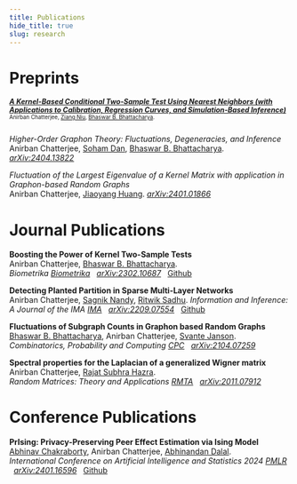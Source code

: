 ```yaml
---
title: Publications
hide_title: true
slug: research
---
```


<link rel="stylesheet" href="https://cdn.jsdelivr.net/gh/jpswalsh/academicons@1/css/academicons.min.css">

# Preprints

<span style="font-size: 0.9em; font-weight: bold;">*[_A Kernel-Based Conditional Two-Sample Test Using Nearest Neighbors (with Applications to Calibration, Regression Curves, and Simulation-Based Inference)_](https://arxiv.org/abs/2407.16550)*</span>  
<span style="font-size: 0.7em;">Anirban Chatterjee, [Ziang Niu](https://ziangniu6.github.io/), [Bhaswar B. Bhattacharya](http://www-stat.wharton.upenn.edu/~bhaswar/index.html).  
[<i class="ai ai-arxiv ai"></i>](https://arxiv.org/abs/2407.16550) &nbsp; [<i class="fab fa-github"></i>](https://github.com/anirbanc96/ECMMD-CondTwoSamp)</span>

*_Higher-Order Graphon Theory: Fluctuations, Degeneracies, and Inference_*     
Anirban Chatterjee, [Soham Dan](https://sdan2.github.io/), [Bhaswar B. Bhattacharya](http://www-stat.wharton.upenn.edu/~bhaswar/index.html).
<sm>
[<i class="ai ai-arxiv ai"></i> *arXiv:2404.13822*](https://arxiv.org/abs/2404.13822) 
</sm>

*_Fluctuation of the Largest Eigenvalue of a Kernel Matrix with application in Graphon-based Random Graphs_*    
Anirban Chatterjee, [Jiaoyang Huang](https://jiaoyang.github.io/).
<sm>
[<i class="ai ai-arxiv ai"></i> *arXiv:2401.01866*](https://arxiv.org/abs/2401.01866) 
</sm>

# Journal Publications

**Boosting the Power of Kernel Two-Sample Tests**     
Anirban Chatterjee, [Bhaswar B. Bhattacharya](http://www-stat.wharton.upenn.edu/~bhaswar/index.html).     
<sm>
*Biometrika*
</sm>
<sm>
[<i class="fa-solid fa-book"></i> *Biometrika*](https://doi.org/10.1093/biomet/asae048) &nbsp;
[<i class="ai ai-arxiv ai"></i> *arXiv:2302.10687*](https://arxiv.org/abs/2302.10687) &nbsp;
[<i class="fab fa-github"></i> Github](https://github.com/anirbanc96/MMMD-boost-kernel-two-sample)
</sm>


**Detecting Planted Partition in Sparse Multi-Layer Networks**     
Anirban Chatterjee, [Sagnik Nandy](https://sagnik-nandy.github.io/), [Ritwik Sadhu](https://scholar.google.co.in/citations?user=6TI7KmgAAAAJ&hl=en).
<sm>
*Information and Inference: A Journal of the IMA*
</sm>
<sm>
[<i class="fa-solid fa-book"></i> *IMA*](https://academic.oup.com/imaiai/article/13/3/iaae019/7726402) &nbsp;
[<i class="ai ai-arxiv ai"></i> *arXiv:2209.07554*](https://arxiv.org/abs/2209.07554)  &nbsp;
[<i class="fab fa-github"></i> Github](https://github.com/anirbanc96/Sparse-MCSBM)
</sm>


**Fluctuations of Subgraph Counts in Graphon based Random Graphs**     
[Bhaswar B. Bhattacharya](http://www-stat.wharton.upenn.edu/~bhaswar/index.html), Anirban Chatterjee, [Svante Janson](https://www.katalog.uu.se/profile/?id=XX2949).         
<sm>
*Combinatorics, Probability and Computing*
</sm>
<sm>
[<i class="fa-solid fa-book"></i> *CPC*](https://doi.org/10.1017/S0963548322000335) &nbsp;
[<i class="ai ai-arxiv ai"></i> *arXiv:2104.07259*](https://arxiv.org/abs/2104.07259)
</sm>

**Spectral properties for the Laplacian of a generalized Wigner matrix**     
Anirban Chatterjee, [Rajat Subhra Hazra](https://sites.google.com/site/rshazra/).         
<sm>
*Random Matrices: Theory and Applications*
</sm>
<sm>
[<i class="fa-solid fa-book"></i> *RMTA*](https://doi.org/10.1142/S2010326322500265) &nbsp;
[<i class="ai ai-arxiv ai"></i> *arXiv:2011.07912*](https://arxiv.org/abs/2011.07912)
</sm>

# Conference Publications
 
 **PrIsing: Privacy-Preserving Peer Effect Estimation via Ising Model**
 <br>
 [Abhinav Chakraborty](https://statistics.wharton.upenn.edu/profile/abch/), Anirban Chatterjee, [Abhinandan Dalal](https://statistics.wharton.upenn.edu/profile/abdalal/).         
<sm>
*International Conference on Artificial Intelligence and Statistics 2024*
</sm>
<sm>
[<i class="fa-solid fa-book"></i> *PMLR*](https://proceedings.mlr.press/v238/chakraborty24a.html) &nbsp;
[<i class="ai ai-arxiv ai"></i> *arXiv:2401.16596*](https://arxiv.org/abs/2401.16596) &nbsp;
[<i class="fab fa-github"></i> Github](https://github.com/anirbanc96/PrIsing)

</sm>
 
<!-- Add a style tag with CSS to control the layout -->
<style>
  .content-container {
    display: flex;
    align-items: flex-start;
  }
  .text-container {
    flex-grow: 1;
  }

  .side-image {
    margin-top: 5px;
    margin-left: 30px; /* Adjust the space between the image and the text */
    max-width: 40%; /* Adjust the width of the image */
    border-radius: 2%; /* Make the image circular */
    overflow: hidden; /* Hide anything outside of the circle */
  }

  /* Responsive design for smaller screens */
  @media (max-width: 768px) {
    .side-image {
      max-width: 100%;
      margin-left: 0;
      margin-bottom: 20px;
    }

    .content-container {
      flex-direction: column;
    }
  }
</style>